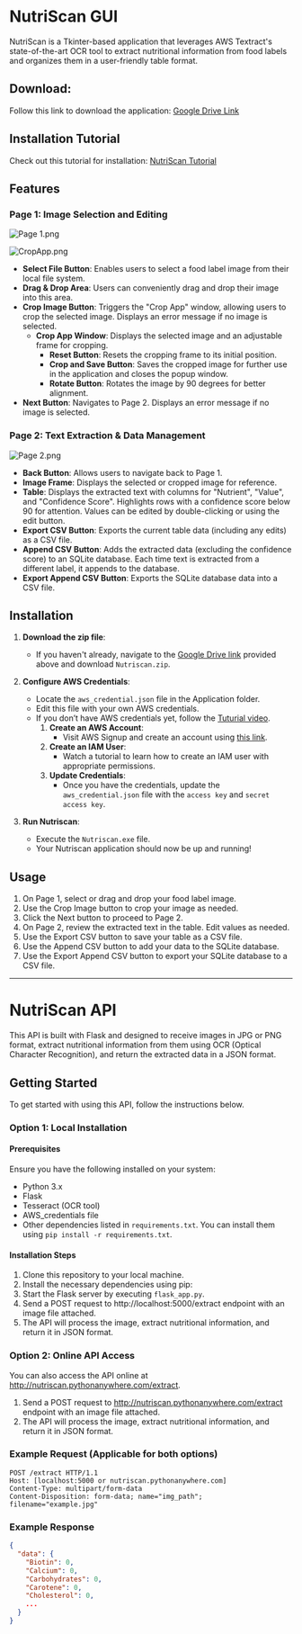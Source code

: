 # NutriScan GUI

NutriScan is a Tkinter-based application that leverages AWS Textract's state-of-the-art OCR tool to extract nutritional
information from food labels and organizes them in a user-friendly table format.

## Download: 
Follow this link to download the application: [Google Drive Link](https://drive.google.com/file/d/1DFdMX7OgzXMY5H9Ra-4BL3bN8GaIELbT/view?usp=sharing)

## Installation Tutorial
Check out this tutorial for installation: [NutriScan Tutorial](https://youtu.be/y7LY0yAqaro)

## Features

### Page 1: Image Selection and Editing

![Page 1.png](Media%2FPage%201.png)

![CropApp.png](Media%2FCropApp.png)

- **Select File Button**: Enables users to select a food label image from their local file system.
- **Drag & Drop Area**: Users can conveniently drag and drop their image into this area.
- **Crop Image Button**: Triggers the "Crop App" window, allowing users to crop the selected image. Displays an error
  message if no image is selected.
    - **Crop App Window**: Displays the selected image and an adjustable frame for cropping.
        - **Reset Button**: Resets the cropping frame to its initial position.
        - **Crop and Save Button**: Saves the cropped image for further use in the application and closes the popup
          window.
        - **Rotate Button**: Rotates the image by 90 degrees for better alignment.
- **Next Button**: Navigates to Page 2. Displays an error message if no image is selected.

### Page 2: Text Extraction & Data Management

![Page 2.png](Media%2FPage%202.png)

- **Back Button**: Allows users to navigate back to Page 1.
- **Image Frame**: Displays the selected or cropped image for reference.
- **Table**: Displays the extracted text with columns for "Nutrient", "Value", and "Confidence Score". Highlights rows
  with a confidence score below 90 for attention. Values can be edited by double-clicking or using the edit button.
- **Export CSV Button**: Exports the current table data (including any edits) as a CSV file.
- **Append CSV Button**: Adds the extracted data (excluding the confidence score) to an SQLite database. Each time text
  is extracted from a different label, it appends to the database.
- **Export Append CSV Button**: Exports the SQLite database data into a CSV file.

## Installation

1. **Download the zip file**:
    - If you haven't already, navigate to the [Google Drive link](https://drive.google.com/file/d/1DFdMX7OgzXMY5H9Ra-4BL3bN8GaIELbT/view?usp=sharing) provided above and download `Nutriscan.zip`.

2. **Configure AWS Credentials**:
    - Locate the `aws_credential.json` file in the Application folder.
    - Edit this file with your own AWS credentials.
    - If you don’t have AWS credentials yet, follow the [Tuturial video](https://youtu.be/y7LY0yAqaro).
        1. **Create an AWS Account**:
            - Visit AWS Signup and create an account using
              [this link](https://portal.aws.amazon.com/billing/signup?type=enterprise#/start/email).
        2. **Create an IAM User**:
            - Watch a tutorial to learn how to create an IAM user with appropriate permissions.
        3. **Update Credentials**:
            - Once you have the credentials, update the `aws_credential.json` file with the `access key` and `secret access key`.

3. **Run Nutriscan**:
    - Execute the `Nutriscan.exe` file.
    - Your Nutriscan application should now be up and running!

## Usage

1. On Page 1, select or drag and drop your food label image.
2. Use the Crop Image button to crop your image as needed.
3. Click the Next button to proceed to Page 2.
4. On Page 2, review the extracted text in the table. Edit values as needed.
5. Use the Export CSV button to save your table as a CSV file.
6. Use the Append CSV button to add your data to the SQLite database.
7. Use the Export Append CSV button to export your SQLite database to a CSV file.

---

# NutriScan API

This API is built with Flask and designed to receive images in JPG or PNG format, extract nutritional information from them using OCR (Optical Character Recognition), and return the extracted data in a JSON format.

## Getting Started

To get started with using this API, follow the instructions below.

### Option 1: Local Installation

#### Prerequisites

Ensure you have the following installed on your system:

- Python 3.x
- Flask
- Tesseract (OCR tool)
- AWS_credentials file
- Other dependencies listed in `requirements.txt`. You can install them using `pip install -r requirements.txt`.

#### Installation Steps

1. Clone this repository to your local machine.
2. Install the necessary dependencies using pip:
3. Start the Flask server by executing `flask_app.py`.
4. Send a POST request to http://localhost:5000/extract endpoint with an image file attached.
5. The API will process the image, extract nutritional information, and return it in JSON format.

### Option 2: Online API Access

You can also access the API online at http://nutriscan.pythonanywhere.com/extract.
1. Send a POST request to http://nutriscan.pythonanywhere.com/extract endpoint with an image file attached.
2. The API will process the image, extract nutritional information, and return it in JSON format.

### Example Request (Applicable for both options)

```http
POST /extract HTTP/1.1
Host: [localhost:5000 or nutriscan.pythonanywhere.com]
Content-Type: multipart/form-data
Content-Disposition: form-data; name="img_path"; filename="example.jpg"
```

### Example Response
```json
{
  "data": {
    "Biotin": 0,
    "Calcium": 0,
    "Carbohydrates": 0,
    "Carotene": 0,
    "Cholesterol": 0,
    ...
  }
}
```